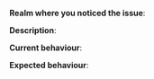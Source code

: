 [//]: # (Enclose links to things related to the bug using http://wowhead.com, https://mop-shoot.tauri.hu/ or any other MoP database.)
[//]: # (You can use screenshots ingame to visualise the issue.)
[//]: # (Videos are even better to visualise and debug the issue. Please upload them to Youtube or any other website that does not delete the video over time.)
[//]: # (Write your tickets according to the format:)
[//]: # ([Quest][Azuremyst Isle] Red Snapper - Very Tasty!)
[//]: # ([NPC] Magistrix Erona)
[//]: # ([Spell][Mage] Fireball)
[//]: # ([Npc][Drop] Ghostclaw Lynx)

**Realm where you noticed the issue**:

**Description**: 

**Current behaviour**:

**Expected behaviour**: 
